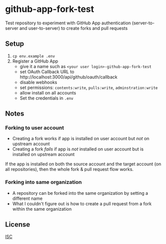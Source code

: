 # github-app-fork-test

Test repository to experiment with GitHub App authentication (server-to-server and user-to-server) to create forks and pull requests

## Setup

1. `cp env.example .env`
1. Register a GitHub App
   - give it a name such as `<your user login>-github-app-fork-test`
   - set OAuth Callback URL to http://localhost:3000/api/github/oauth/callback
   - disable webhooks
   - set permissions: `contents:write`, `pulls:write`, `adminstration:write`
   - allow install on all accounts
   - Set the credentials in `.env`

## Notes

### Forking to user account

- Creating a fork works if app is installed on user account but _not_ on upstream account
- Creating a fork _fails_ if app is _not_ installed on user account but is installed on upstream account

If the app is installed on both the source account and the target account (on all repositories), then the whole fork & pull request flow works.

### Forking into same organization

- A repository can be forked into the same organization by setting a different name
- What I couldn't figure out is how to create a pull request from a fork within the same organization

## License

[ISC](LICENSE)
